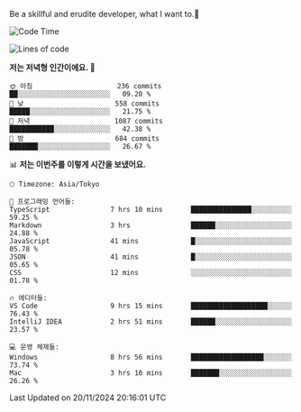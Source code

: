 Be a skillful and erudite developer, what I want to.👶

<!--START_SECTION:waka-->
![Code Time](http://img.shields.io/badge/Code%20Time-1%2C407%20hrs%2049%20mins-blue)

![Lines of code](https://img.shields.io/badge/%EC%A0%80%EB%8A%94%20%EC%97%AC%ED%83%9C%EA%B9%8C%EC%A7%80%20-903.1%20thousand%20%EC%A4%84%EC%9D%98%20%EC%BD%94%EB%93%9C%EB%A5%BC%20%EC%9E%91%EC%84%B1%ED%96%88%EC%96%B4%EC%9A%94.-blue)

**저는 저녁형 인간이에요. 🦉** 

```text
🌞 아침                     236 commits         ██░░░░░░░░░░░░░░░░░░░░░░░   09.20 % 
🌆 낮　                     558 commits         █████░░░░░░░░░░░░░░░░░░░░   21.75 % 
🌃 저녁                     1087 commits        ███████████░░░░░░░░░░░░░░   42.38 % 
🌙 밤　                     684 commits         ███████░░░░░░░░░░░░░░░░░░   26.67 % 
```


📊 **저는 이번주를 이렇게 시간을 보냈어요.** 

```text
🕑︎ Timezone: Asia/Tokyo

💬 프로그래밍 언어들: 
TypeScript               7 hrs 10 mins       ███████████████░░░░░░░░░░   59.25 % 
Markdown                 3 hrs               ██████░░░░░░░░░░░░░░░░░░░   24.88 % 
JavaScript               41 mins             █░░░░░░░░░░░░░░░░░░░░░░░░   05.78 % 
JSON                     41 mins             █░░░░░░░░░░░░░░░░░░░░░░░░   05.65 % 
CSS                      12 mins             ░░░░░░░░░░░░░░░░░░░░░░░░░   01.78 % 

🔥 에디터들: 
VS Code                  9 hrs 15 mins       ███████████████████░░░░░░   76.43 % 
IntelliJ IDEA            2 hrs 51 mins       ██████░░░░░░░░░░░░░░░░░░░   23.57 % 

💻 운영 체제들: 
Windows                  8 hrs 56 mins       ██████████████████░░░░░░░   73.74 % 
Mac                      3 hrs 10 mins       ███████░░░░░░░░░░░░░░░░░░   26.26 % 
```


 Last Updated on 20/11/2024 20:16:01 UTC
<!--END_SECTION:waka-->
